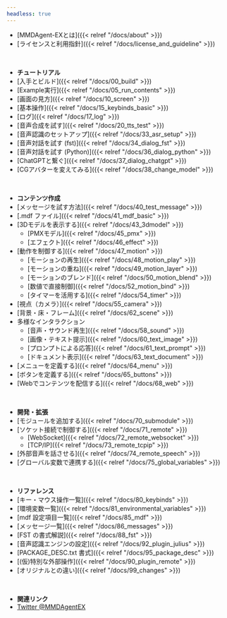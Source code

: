 ```yaml
---
headless: true
---
```


- [MMDAgent-EXとは]({{< relref "/docs/about" >}})
- [ライセンスと利用指針]({{< relref "/docs/license_and_guideline" >}})
<br />

- **チュートリアル**
- [入手とビルド]({{< relref "/docs/00_build" >}})
- [Example実行]({{< relref "/docs/05_run_contents" >}})
- [画面の見方]({{< relref "/docs/10_screen" >}})
- [基本操作]({{< relref "/docs/15_keybinds_basic" >}})
- [ログ]({{< relref "/docs/17_log" >}})
- [音声合成を試す]({{< relref "/docs/20_tts_test" >}})
- [音声認識のセットアップ]({{< relref "/docs/33_asr_setup" >}})
- [音声対話を試す (fst)]({{< relref "/docs/34_dialog_fst" >}})
- [音声対話を試す (Python)]({{< relref "/docs/36_dialog_python" >}})
- [ChatGPTと繋ぐ]({{< relref "/docs/37_dialog_chatgpt" >}})
- [CGアバターを変えてみる]({{< relref "/docs/38_change_model" >}})
<br />

- **コンテンツ作成**
- [メッセージを試す方法]({{< relref "/docs/40_test_message" >}})
- [.mdf ファイル]({{< relref "/docs/41_mdf_basic" >}})
- [3Dモデルを表示する]({{< relref "/docs/43_3dmodel" >}})
  - [PMXモデル]({{< relref "/docs/45_pmx" >}})
  - [エフェクト]({{< relref "/docs/46_effect" >}})
- [動作を制御する]({{< relref "/docs/47_motion" >}})
  - [モーションの再生]({{< relref "/docs/48_motion_play" >}})
  - [モーションの重ね]({{< relref "/docs/49_motion_layer" >}})
  - [モーションのブレンド]({{< relref "/docs/50_motion_blend" >}})
  - [数値で直接制御]({{< relref "/docs/52_motion_bind" >}})
  - [タイマーを活用する]({{< relref "/docs/54_timer" >}})
- [視点（カメラ）]({{< relref "/docs/55_camera" >}})
- [背景・床・フレーム]({{< relref "/docs/62_scene" >}})
- 多様なインタラクション
  - [音声・サウンド再生]({{< relref "/docs/58_sound" >}})
  - [画像・テキスト提示]({{< relref "/docs/60_text_image" >}})
  - [プロンプトによる応答]({{< relref "/docs/61_text_prompt" >}})
  - [ドキュメント表示]({{< relref "/docs/63_text_document" >}})
- [メニューを定義する]({{< relref "/docs/64_menu" >}})
- [ボタンを定義する]({{< relref "/docs/65_buttons" >}})
- [Webでコンテンツを配信する]({{< relref "/docs/68_web" >}})
<br />

- **開発・拡張**
- [モジュールを追加する]({{< relref "/docs/70_submodule" >}})
- [ソケット接続で制御する]({{< relref "/docs/71_remote" >}})
  - [WebSocket]({{< relref "/docs/72_remote_websocket" >}})
  - [TCP/IP]({{< relref "/docs/73_remote_tcpip" >}})
- [外部音声を話させる]({{< relref "/docs/74_remote_speech" >}})
- [グローバル変数で連携する]({{< relref "/docs/75_global_variables" >}})
<br />

- **リファレンス**
- [キー・マウス操作一覧]({{< relref "/docs/80_keybinds" >}})
- [環境変数一覧]({{< relref "/docs/81_environmental_variables" >}})
- [mdf 設定項目一覧]({{< relref "/docs/85_mdf" >}})
- [メッセージ一覧]({{< relref "/docs/86_messages" >}})
- [FST の書式解説]({{< relref "/docs/88_fst" >}})
- [音声認識エンジンの設定]({{< relref "/docs/92_plugin_julius" >}})
- [PACKAGE_DESC.txt 書式]({{< relref "/docs/95_package_desc" >}})
- [(仮)特別な外部操作]({{< relref "/docs/90_plugin_remote" >}})
- [オリジナルとの違い]({{< relref "/docs/99_changes" >}})
<br />

- **関連リンク**
- [Twitter @MMDAgentEX](https://twitter.com/MMDAgentEX)